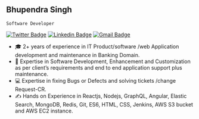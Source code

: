 ## Bhupendra Singh 
    Software Developer 

[![Twitter Badge](https://img.shields.io/badge/-@Bhupi2508-1ca0f1?style=flat-square&labelColor=1ca0f1&logo=twitter&logoColor=white&link=https://twitter.com/bhupi2508)](https://twitter.com/bhupi2508)   [![Linkedin Badge](https://img.shields.io/badge/-BhupendraSingh-blue?style=flat-square&logo=Linkedin&logoColor=white&link=https://www.linkedin.com/in/bhupendra-singh-3a545313a/)](https://www.linkedin.com/in/bhupendra-singh-3a545313a/) [![Gmail Badge](https://img.shields.io/badge/-bhupendrasingh.ec18@gmail.com-c14438?style=flat-square&logo=Gmail&logoColor=white&link=mailto:bhupendrasingh.ec18@gmail.com)](mailto:bhupendrasingh.ec18@gmail.com)



- 🎓 2+ years of experience in IT Product/software /web Application development and maintenance in Banking Domain.
- 🔭 Expertise in Software Development, Enhancement and Customization as per client’s requirements and end to end application support plus maintenance.
- 💻 Expertise in fixing Bugs or Defects and solving tickets /change Request-CR.
- ✍ Hands on Experience in Reactjs, Nodejs, GraphQL, Angular, Elastic Search, MongoDB, Redis, Git, ES6, HTML, CSS, Jenkins, AWS S3 bucket and AWS EC2 instance.
